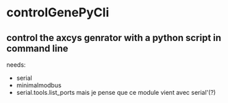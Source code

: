 # controlGenePyCli
## control the axcys genrator with a python script in command line

needs:
- serial
- minimalmodbus
- serial.tools.list_ports mais je pense que ce module vient avec serial'(?)
